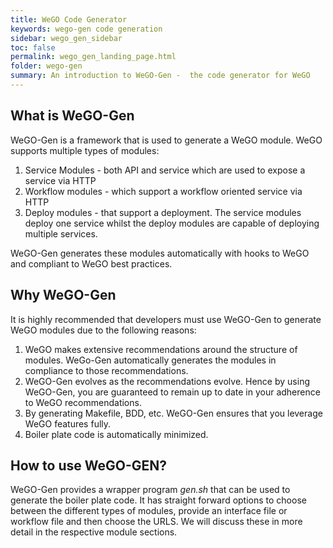 ```yaml
---
title: WeGO Code Generator
keywords: wego-gen code generation
sidebar: wego_gen_sidebar
toc: false
permalink: wego_gen_landing_page.html
folder: wego-gen
summary: An introduction to WeGO-Gen -  the code generator for WeGO
---
```


## What is WeGO-Gen
WeGO-Gen is a framework that is used to generate a WeGO module. WeGO supports multiple types of modules:
1. Service Modules - both API and service which are used to expose a service via HTTP
2. Workflow modules - which support a workflow oriented service via HTTP
3. Deploy modules - that support  a deployment. The service modules deploy one service whilst the deploy modules are capable of deploying multiple services.

WeGO-Gen generates these modules automatically with hooks to WeGO and compliant to WeGO best practices. 

## Why WeGO-Gen
It is highly recommended that developers must use WeGO-Gen to generate WeGO modules due to the following reasons:
1. WeGO makes extensive recommendations around the structure of modules. WeGo-Gen automatically generates the modules in compliance to those recommendations.
2. WeGO-Gen evolves as the recommendations evolve. Hence by using WeGO-Gen, you are guaranteed to remain up to date in your adherence to WeGO recommendations.
3. By generating Makefile, BDD, etc. WeGO-Gen ensures that you leverage WeGO  features fully.
4. Boiler plate code is automatically minimized.

## How to use WeGO-GEN?
WeGO-Gen provides a wrapper program _gen.sh_ that can be used to generate the boiler plate code. 
It has straight forward options to choose between the different types of modules, provide an interface file or workflow file and then choose the URLS. We  will discuss these in more detail in the respective module  sections.
